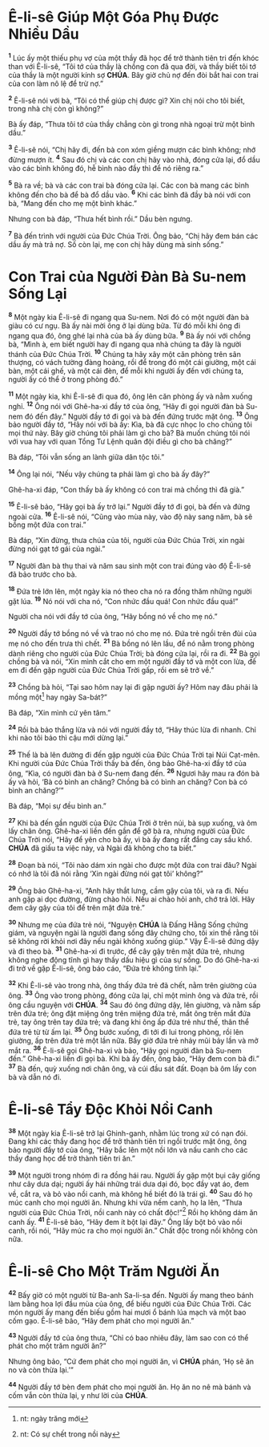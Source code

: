 # Ê-li-sê Giúp Một Góa Phụ Được Nhiều Dầu
<sup><b>1</b></sup> Lúc ấy một thiếu phụ vợ của một thầy đã học để trở thành tiên tri đến khóc than với Ê-li-sê, “Tôi tớ của thầy là chồng con đã qua đời, và thầy biết tôi tớ của thầy là một người kính sợ **CHÚA**. Bây giờ chủ nợ đến đòi bắt hai con trai của con làm nô lệ để trừ nợ.”

<sup><b>2</b></sup> Ê-li-sê nói với bà, “Tôi có thể giúp chị được gì? Xin chị nói cho tôi biết, trong nhà chị còn gì không?”

Bà ấy đáp, “Thưa tôi tớ của thầy chẳng còn gì trong nhà ngoại trừ một bình dầu.”

<sup><b>3</b></sup> Ê-li-sê nói, “Chị hãy đi, đến bà con xóm giềng mượn các bình không; nhớ đừng mượn ít. <sup><b>4</b></sup> Sau đó chị và các con chị hãy vào nhà, đóng cửa lại, đổ dầu vào các bình không đó, hễ bình nào đầy thì để nó riêng ra.”

<sup><b>5</b></sup> Bà ra về; bà và các con trai bà đóng cửa lại. Các con bà mang các bình không đến cho bà để bà đổ dầu vào. <sup><b>6</b></sup> Khi các bình đã đầy bà nói với con bà, “Mang đến cho mẹ một bình khác.”

Nhưng con bà đáp, “Thưa hết bình rồi.” Dầu bèn ngưng.

<sup><b>7</b></sup> Bà đến trình với người của Đức Chúa Trời. Ông bảo, “Chị hãy đem bán các dầu ấy mà trả nợ. Số còn lại, mẹ con chị hãy dùng mà sinh sống.”


# Con Trai của Người Đàn Bà Su-nem Sống Lại
<sup><b>8</b></sup> Một ngày kia Ê-li-sê đi ngang qua Su-nem. Nơi đó có một người đàn bà giàu có cư ngụ. Bà ấy nài mời ông ở lại dùng bữa. Từ đó mỗi khi ông đi ngang qua đó, ông ghé lại nhà của bà ấy dùng bữa. <sup><b>9</b></sup> Bà ấy nói với chồng bà, “Mình à, em biết người hay đi ngang qua nhà chúng ta đây là người thánh của Đức Chúa Trời. <sup><b>10</b></sup> Chúng ta hãy xây một căn phòng trên sân thượng, có vách tường đàng hoàng, rồi để trong đó một cái giường, một cái bàn, một cái ghế, và một cái đèn, để mỗi khi người ấy đến với chúng ta, người ấy có thể ở trong phòng đó.”

<sup><b>11</b></sup> Một ngày kia, khi Ê-li-sê đi qua đó, ông lên căn phòng ấy và nằm xuống nghỉ. <sup><b>12</b></sup> Ông nói với Ghê-ha-xi đầy tớ của ông, “Hãy đi gọi người đàn bà Su-nem đó đến đây.” Người đầy tớ đi gọi và bà đến đứng trước mặt ông. <sup><b>13</b></sup> Ông bảo người đầy tớ, “Hãy nói với bà ấy: Kìa, bà đã cực nhọc lo cho chúng tôi mọi thứ này. Bây giờ chúng tôi phải làm gì cho bà? Bà muốn chúng tôi nói với vua hay với quan Tổng Tư Lệnh quân đội điều gì cho bà chăng?”

Bà đáp, “Tôi vẫn sống an lành giữa dân tộc tôi.”

<sup><b>14</b></sup> Ông lại nói, “Nếu vậy chúng ta phải làm gì cho bà ấy đây?”

Ghê-ha-xi đáp, “Con thấy bà ấy không có con trai mà chồng thì đã già.”

<sup><b>15</b></sup> Ê-li-sê bảo, “Hãy gọi bà ấy trở lại.” Người đầy tớ đi gọi, bà đến và đứng ngoài cửa. <sup><b>16</b></sup> Ê-li-sê nói, “Cũng vào mùa này, vào độ này sang năm, bà sẽ bồng một đứa con trai.”

Bà đáp, “Xin đừng, thưa chúa của tôi, người của Đức Chúa Trời, xin ngài đừng nói gạt tớ gái của ngài.”

<sup><b>17</b></sup> Người đàn bà thụ thai và năm sau sinh một con trai đúng vào độ Ê-li-sê đã bảo trước cho bà.

<sup><b>18</b></sup> Đứa trẻ lớn lên, một ngày kia nó theo cha nó ra đồng thăm những người gặt lúa. <sup><b>19</b></sup> Nó nói với cha nó, “Con nhức đầu quá! Con nhức đầu quá!”

Người cha nói với đầy tớ của ông, “Hãy bồng nó về cho mẹ nó.”

<sup><b>20</b></sup> Người đầy tớ bồng nó về và trao nó cho mẹ nó. Đứa trẻ ngồi trên đùi của mẹ nó cho đến trưa thì chết. <sup><b>21</b></sup> Bà bồng nó lên lầu, để nó nằm trong phòng dành riêng cho người của Đức Chúa Trời; bà đóng cửa lại, rồi ra đi. <sup><b>22</b></sup> Bà gọi chồng bà và nói, “Xin mình cắt cho em một người đầy tớ và một con lừa, để em đi đến gặp người của Đức Chúa Trời gấp, rồi em sẽ trở về.”

<sup><b>23</b></sup> Chồng bà hỏi, “Tại sao hôm nay lại đi gặp người ấy? Hôm nay đâu phải là mồng một[^1-bb2c9b4e-981b-4d20-8705-9ce9c83812a5] hay ngày Sa-bát?”

Bà đáp, “Xin mình cứ yên tâm.”

<sup><b>24</b></sup> Rồi bà bảo thắng lừa và nói với người đầy tớ, “Hãy thúc lừa đi nhanh. Chỉ khi nào tôi bảo thì cậu mới dừng lại.”

<sup><b>25</b></sup> Thế là bà lên đường đi đến gặp người của Đức Chúa Trời tại Núi Cạt-mên. Khi người của Đức Chúa Trời thấy bà đến, ông bảo Ghê-ha-xi đầy tớ của ông, “Kìa, có người đàn bà ở Su-nem đang đến. <sup><b>26</b></sup> Ngươi hãy mau ra đón bà ấy và hỏi, ‘Bà có bình an chăng? Chồng bà có bình an chăng? Con bà có bình an chăng?’”

Bà đáp, “Mọi sự đều bình an.”

<sup><b>27</b></sup> Khi bà đến gần người của Đức Chúa Trời ở trên núi, bà sụp xuống, và ôm lấy chân ông. Ghê-ha-xi liền đến gần để gỡ bà ra, nhưng người của Đức Chúa Trời nói, “Hãy để yên cho bà ấy, vì bà ấy đang rất đắng cay sầu khổ. **CHÚA** đã giấu ta việc này, và Ngài đã không cho ta biết.”

<sup><b>28</b></sup> Đoạn bà nói, “Tôi nào dám xin ngài cho được một đứa con trai đâu? Ngài có nhớ là tôi đã nói rằng ‘Xin ngài đừng nói gạt tôi’ không?”

<sup><b>29</b></sup> Ông bảo Ghê-ha-xi, “Anh hãy thắt lưng, cầm gậy của tôi, và ra đi. Nếu anh gặp ai dọc đường, đừng chào hỏi. Nếu ai chào hỏi anh, chớ trả lời. Hãy đem cây gậy của tôi để trên mặt đứa trẻ.”

<sup><b>30</b></sup> Nhưng mẹ của đứa trẻ nói, “Nguyện **CHÚA** là Đấng Hằng Sống chứng giám, và nguyện ngài là người đang sống đây chứng cho, tôi xin thề rằng tôi sẽ không rời khỏi nơi đây nếu ngài không xuống giúp.” Vậy Ê-li-sê đứng dậy và đi theo bà. <sup><b>31</b></sup> Ghê-ha-xi đi trước, để cây gậy trên mặt đứa trẻ, nhưng không nghe động tĩnh gì hay thấy dấu hiệu gì của sự sống. Do đó Ghê-ha-xi đi trở về gặp Ê-li-sê, ông báo cáo, “Đứa trẻ không tỉnh lại.”

<sup><b>32</b></sup> Khi Ê-li-sê vào trong nhà, ông thấy đứa trẻ đã chết, nằm trên giường của ông. <sup><b>33</b></sup> Ông vào trong phòng, đóng cửa lại, chỉ một mình ông và đứa trẻ, rồi ông cầu nguyện với **CHÚA**. <sup><b>34</b></sup> Sau đó ông đứng dậy, lên giường, và nằm sấp trên đứa trẻ; ông đặt miệng ông trên miệng đứa trẻ, mắt ông trên mắt đứa trẻ, tay ông trên tay đứa trẻ; và đang khi ông ấp đứa trẻ như thế, thân thể đứa trẻ từ từ ấm lại. <sup><b>35</b></sup> Ông bước xuống, đi tới đi lui trong phòng, rồi lên giường, ấp trên đứa trẻ một lần nữa. Bấy giờ đứa trẻ nhảy mũi bảy lần và mở mắt ra. <sup><b>36</b></sup> Ê-li-sê gọi Ghê-ha-xi và bảo, “Hãy gọi người đàn bà Su-nem đến.” Ghê-ha-xi liền đi gọi bà. Khi bà ấy đến, ông bảo, “Hãy đem con bà đi.” <sup><b>37</b></sup> Bà đến, quỳ xuống nơi chân ông, và cúi đầu sát đất. Đoạn bà ôm lấy con bà và dẫn nó đi.


# Ê-li-sê Tẩy Độc Khỏi Nồi Canh
<sup><b>38</b></sup> Một ngày kia Ê-li-sê trở lại Ghinh-ganh, nhằm lúc trong xứ có nạn đói. Đang khi các thầy đang học để trở thành tiên tri ngồi trước mặt ông, ông bảo người đầy tớ của ông, “Hãy bắc lên một nồi lớn và nấu canh cho các thầy đang học để trở thành tiên tri ăn.”

<sup><b>39</b></sup> Một người trong nhóm đi ra đồng hái rau. Người ấy gặp một bụi cây giống như cây dưa dại; người ấy hái những trái dưa dại đó, bọc đầy vạt áo, đem về, cắt ra, và bỏ vào nồi canh, mà không hề biết đó là trái gì. <sup><b>40</b></sup> Sau đó họ múc canh cho mọi người ăn. Nhưng khi vừa nếm canh, họ la lên, “Thưa người của Đức Chúa Trời, nồi canh này có chất độc!”[^2-bb2c9b4e-981b-4d20-8705-9ce9c83812a5] Rồi họ không dám ăn canh ấy. <sup><b>41</b></sup> Ê-li-sê bảo, “Hãy đem ít bột lại đây.” Ông lấy bột bỏ vào nồi canh, rồi nói, “Hãy múc ra cho mọi người ăn.” Chất độc trong nồi không còn nữa.


# Ê-li-sê Cho Một Trăm Người Ăn
<sup><b>42</b></sup> Bấy giờ có một người từ Ba-anh Sa-li-sa đến. Người ấy mang theo bánh làm bằng hoa lợi đầu mùa của ông, để biếu người của Đức Chúa Trời. Các món người ấy mang đến biếu gồm hai mươi ổ bánh lúa mạch và một bao cốm gạo. Ê-li-sê bảo, “Hãy đem phát cho mọi người ăn.”

<sup><b>43</b></sup> Người đầy tớ của ông thưa, “Chỉ có bao nhiêu đây, làm sao con có thể phát cho một trăm người ăn?”

Nhưng ông bảo, “Cứ đem phát cho mọi người ăn, vì **CHÚA** phán, ‘Họ sẽ ăn no và còn thừa lại.’”

<sup><b>44</b></sup> Người đầy tớ bèn đem phát cho mọi người ăn. Họ ăn no nê mà bánh và cốm vẫn còn thừa lại, y như lời của **CHÚA**.

[^1-bb2c9b4e-981b-4d20-8705-9ce9c83812a5]: nt: ngày trăng mới
[^2-bb2c9b4e-981b-4d20-8705-9ce9c83812a5]: nt: Có sự chết trong nồi này